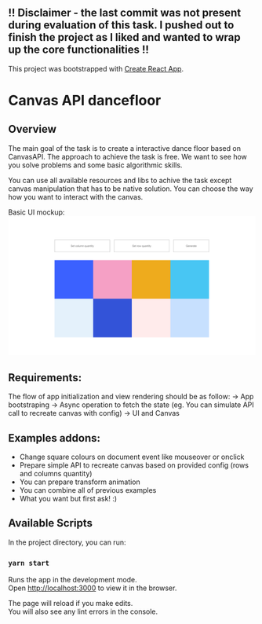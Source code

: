 ## !! Disclaimer - the last commit was not present during evaluation of this task. I pushed out to finish the project as I liked and wanted to wrap up the core functionalities !!

This project was bootstrapped with [Create React App](https://github.com/facebook/create-react-app).

# Canvas API dancefloor

## Overview

The main goal of the task is to create a interactive dance floor based on CanvasAPI. The approach to achieve the task is free. We want to see how you solve problems and some basic algorithmic skills.

You can use all available resources and libs to achive the task except canvas manipulation that has to be native solution. You can choose the way how you want to interact with the canvas.

Basic UI mockup: ![Example](examples/canvas_api_dancefloor.png)

## Requirements:

The flow of app initialization and view rendering should be as follow: -> App bootstraping -> Async operation to fetch the state (eg. You can simulate API call to recreate canvas with config) -> UI and Canvas

## Examples addons:

-   Change square colours on document event like mouseover or onclick
-   Prepare simple API to recreate canvas based on provided config (rows and columns quantity)
-   You can prepare transform animation
-   You can combine all of previous examples
-   What you want but first ask! :)

## Available Scripts

In the project directory, you can run:

### `yarn start`

Runs the app in the development mode.<br /> Open [http://localhost:3000](http://localhost:3000) to view it in the browser.

The page will reload if you make edits.<br /> You will also see any lint errors in the console.
